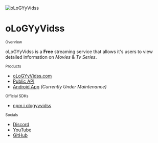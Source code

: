 ![oLoGYyVidss](https://ologyyvidss.com/images/logo.png)

<h1>oLoGYyVidss</h1>
<sub>Overview</sub>

oLoGYyVidss is a **Free** streaming service that allows it's users to view detailed information on *Movies* & *Tv Series*.

<sub>Products</sub>
* [oLoGYyVidss.com](https://ologyyvidss.com)
* [Public API](https://ologyyvidss.com/api/v2)
* [Android App](https://ologyyvidss.com) *(Currently Under Maintenance)*

<sub>Official SDKs</sub>
* [npm i ologyyvidss](https://www.npmjs.com/package/ologyyvidss)

<sub>Socials</sub>
* [Discord](https://discord.gg/7hGWepuMe5)
* [YouTube](https://youtu.be/ll5fLYLUb-0)
* [GitHub](https://github.com/oLoGYy-Vidss)
